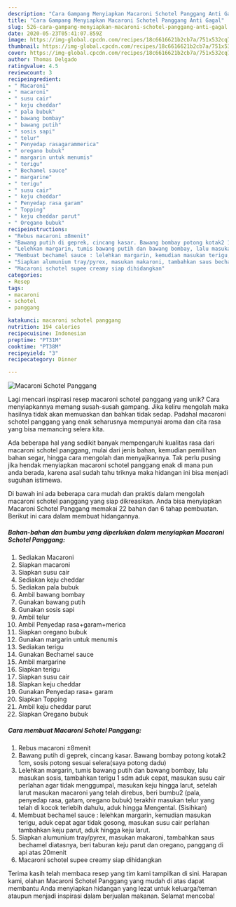 ```yaml
---
description: "Cara Gampang Menyiapkan Macaroni Schotel Panggang Anti Gagal"
title: "Cara Gampang Menyiapkan Macaroni Schotel Panggang Anti Gagal"
slug: 526-cara-gampang-menyiapkan-macaroni-schotel-panggang-anti-gagal
date: 2020-05-23T05:41:07.859Z
image: https://img-global.cpcdn.com/recipes/18c6616621b2cb7a/751x532cq70/macaroni-schotel-panggang-foto-resep-utama.jpg
thumbnail: https://img-global.cpcdn.com/recipes/18c6616621b2cb7a/751x532cq70/macaroni-schotel-panggang-foto-resep-utama.jpg
cover: https://img-global.cpcdn.com/recipes/18c6616621b2cb7a/751x532cq70/macaroni-schotel-panggang-foto-resep-utama.jpg
author: Thomas Delgado
ratingvalue: 4.5
reviewcount: 3
recipeingredient:
- " Macaroni"
- " macaroni"
- " susu cair"
- " keju cheddar"
- " pala bubuk"
- " bawang bombay"
- " bawang putih"
- " sosis sapi"
- " telur"
- " Penyedap rasagarammerica"
- " oregano bubuk"
- " margarin untuk menumis"
- " terigu"
- " Bechamel sauce"
- " margarine"
- " terigu"
- " susu cair"
- " keju cheddar"
- " Penyedap rasa garam"
- " Topping"
- " keju cheddar parut"
- " Oregano bubuk"
recipeinstructions:
- "Rebus macaroni ±8menit"
- "Bawang putih di geprek, cincang kasar. Bawang bombay potong kotak2 1cm, sosis potong sesuai selera(saya potong dadu)"
- "Lelehkan margarin, tumis bawang putih dan bawang bombay, lalu masukan sosis, tambahkan terigu 1 sdm aduk cepat, masukan susu cair perlahan agar tidak menggumpal, masukan keju hingga larut, setelah larut masukan macaroni yang telah direbus, beri bumbu2 (pala, penyedap rasa, gatam, oregano bubuk) terakhir masukan telur yang telah di kocok terlebih dahulu, aduk hingga Mengental. (Sisihkan)"
- "Membuat bechamel sauce : lelehkan margarin, kemudian masukan terigu, aduk cepat agar tidak gosong, masukan susu cair perlahan tambahkan keju parut, aduk hingga keju larut."
- "Siapkan alumunium tray/pyrex, masukan makaroni, tambahkan saus bechamel diatasnya, beri taburan keju parut dan oregano, panggang di api atas 20menit"
- "Macaroni schotel supee creamy siap dihidangkan"
categories:
- Resep
tags:
- macaroni
- schotel
- panggang

katakunci: macaroni schotel panggang 
nutrition: 194 calories
recipecuisine: Indonesian
preptime: "PT31M"
cooktime: "PT38M"
recipeyield: "3"
recipecategory: Dinner

---
```



![Macaroni Schotel Panggang](https://img-global.cpcdn.com/recipes/18c6616621b2cb7a/751x532cq70/macaroni-schotel-panggang-foto-resep-utama.jpg)

Lagi mencari inspirasi resep macaroni schotel panggang yang unik? Cara menyiapkannya memang susah-susah gampang. Jika keliru mengolah maka hasilnya tidak akan memuaskan dan bahkan tidak sedap. Padahal macaroni schotel panggang yang enak seharusnya mempunyai aroma dan cita rasa yang bisa memancing selera kita.

Ada beberapa hal yang sedikit banyak mempengaruhi kualitas rasa dari macaroni schotel panggang, mulai dari jenis bahan, kemudian pemilihan bahan segar, hingga cara mengolah dan menyajikannya. Tak perlu pusing jika hendak menyiapkan macaroni schotel panggang enak di mana pun anda berada, karena asal sudah tahu triknya maka hidangan ini bisa menjadi suguhan istimewa.




Di bawah ini ada beberapa cara mudah dan praktis dalam mengolah macaroni schotel panggang yang siap dikreasikan. Anda bisa menyiapkan Macaroni Schotel Panggang memakai 22 bahan dan 6 tahap pembuatan. Berikut ini cara dalam membuat hidangannya.

<!--inarticleads1-->

##### Bahan-bahan dan bumbu yang diperlukan dalam menyiapkan Macaroni Schotel Panggang:

1. Sediakan  Macaroni
1. Siapkan  macaroni
1. Siapkan  susu cair
1. Sediakan  keju cheddar
1. Sediakan  pala bubuk
1. Ambil  bawang bombay
1. Gunakan  bawang putih
1. Gunakan  sosis sapi
1. Ambil  telur
1. Ambil  Penyedap rasa+garam+merica
1. Siapkan  oregano bubuk
1. Gunakan  margarin untuk menumis
1. Sediakan  terigu
1. Gunakan  Bechamel sauce
1. Ambil  margarine
1. Siapkan  terigu
1. Siapkan  susu cair
1. Siapkan  keju cheddar
1. Gunakan  Penyedap rasa+ garam
1. Siapkan  Topping
1. Ambil  keju cheddar parut
1. Siapkan  Oregano bubuk




<!--inarticleads2-->

##### Cara membuat Macaroni Schotel Panggang:

1. Rebus macaroni ±8menit
1. Bawang putih di geprek, cincang kasar. Bawang bombay potong kotak2 1cm, sosis potong sesuai selera(saya potong dadu)
1. Lelehkan margarin, tumis bawang putih dan bawang bombay, lalu masukan sosis, tambahkan terigu 1 sdm aduk cepat, masukan susu cair perlahan agar tidak menggumpal, masukan keju hingga larut, setelah larut masukan macaroni yang telah direbus, beri bumbu2 (pala, penyedap rasa, gatam, oregano bubuk) terakhir masukan telur yang telah di kocok terlebih dahulu, aduk hingga Mengental. (Sisihkan)
1. Membuat bechamel sauce : lelehkan margarin, kemudian masukan terigu, aduk cepat agar tidak gosong, masukan susu cair perlahan tambahkan keju parut, aduk hingga keju larut.
1. Siapkan alumunium tray/pyrex, masukan makaroni, tambahkan saus bechamel diatasnya, beri taburan keju parut dan oregano, panggang di api atas 20menit
1. Macaroni schotel supee creamy siap dihidangkan




Terima kasih telah membaca resep yang tim kami tampilkan di sini. Harapan kami, olahan Macaroni Schotel Panggang yang mudah di atas dapat membantu Anda menyiapkan hidangan yang lezat untuk keluarga/teman ataupun menjadi inspirasi dalam berjualan makanan. Selamat mencoba!
